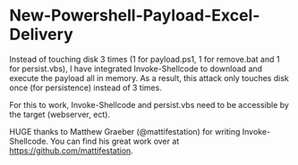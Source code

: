 New-Powershell-Payload-Excel-Delivery
=====================================

Instead of touching disk 3 times (1 for payload.ps1, 1 for remove.bat and 1 for persist.vbs), I have integrated Invoke-Shellcode to download and execute the payload all in memory. As a result, this attack only touches disk once (for persistence) instead of 3 times.


For this to work, Invoke-Shellcode and persist.vbs need to be accessible by the target (webserver, ect).

HUGE thanks to Matthew Graeber (@mattifestation) for writing Invoke-Shellcode. You can find his great work over at 
https://github.com/mattifestation. 
